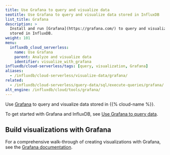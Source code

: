 ```yaml
---
title: Use Grafana to query and visualize data
seotitle: Use Grafana to query and visualize data stored in InfluxDB
list_title: Grafana
description: >
  Install and run [Grafana](https://grafana.com/) to query and visualize data
  stored in InfluxDB.
weight: 101
menu:
  influxdb_cloud_serverless:
    name: Use Grafana
    parent: Analyze and visualize data
    identifier: visualize_with_grafana
influxdb/cloud-serverless/tags: [query, visualization, Grafana]
aliases:
  - /influxdb/cloud-serverless/visualize-data/grafana/
related:
  - /influxdb/cloud-serverless/query-data/sql/execute-queries/grafana/
alt_engine: /influxdb/cloud/tools/grafana/
---
```


Use [Grafana](https://grafana.com/) to query and visualize data stored in
{{% cloud-name %}}.

To get started with Grafana and InfluxDB, see [Use Grafana to query data](/influxdb/cloud-serverless/query-data/sql/execute-queries/grafana/).

## Build visualizations with Grafana

For a comprehensive walk-through of creating visualizations with
Grafana, see the [Grafana documentation](https://grafana.com/docs/grafana/latest/).
